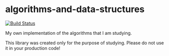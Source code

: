 # algorithms-and-data-structures
[![Build Status](https://travis-ci.org/joisadler/algorithms-and-data-structures.svg?branch=master)](https://travis-ci.org/joisadler/algorithms-and-data-structures)

My own implementation of the algorithms that I am studying.

This library was created only for the purpose of studying. Please do not use it in your production code!
